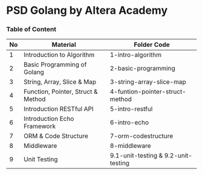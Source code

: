 # PSD Golang by Altera Academy

### Table of Content

| No    | Material                            | Folder Code                     |
| ----- | ----------------------------------- | ------------------------------- |
| 1     | Introduction to Algorithm           | 1-intro-algorithm               |
| 2     | Basic Programming of Golang         | 2-basic-programming             |
| 3     | String, Array, Slice & Map          | 3-string-array-slice-map        |
| 4     | Function, Pointer, Struct & Method  | 4-funtion-pointer-struct-method |
| 5     | Introduction RESTful API            | 5-intro-restful                 |
| 6     | Introduction Echo Framework         | 6-intro-echo                    |
| 7     | ORM & Code Structure                | 7-orm-codestructure             |
| 8     | Middleware                          | 8-middleware                    |
| 9     | Unit Testing                        | 9.1-unit-testing & 9.2-unit-testing |
